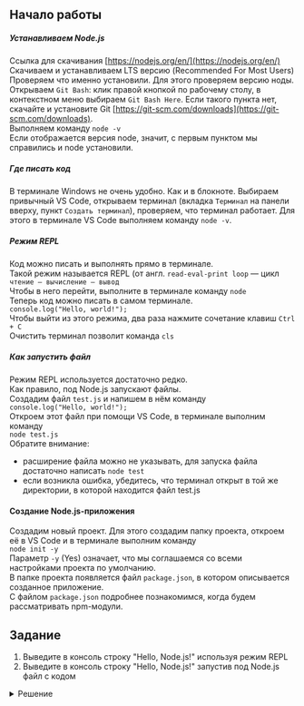 ## Начало работы

##### Устанавливаем Node.js
Ссылка для скачивания [https://nodejs.org/en/](https://nodejs.org/en/)  
Скачиваем и устанавливаем LTS версию (Recommended For Most Users)  
Проверяем что именно установили. Для этого проверяем версию ноды.  
Открываем `Git Bash`: клик правой кнопкой по рабочему столу, в контекстном меню выбираем `Git Bash Here`. Если такого пункта нет, скачайте и установите Git [https://git-scm.com/downloads](https://git-scm.com/downloads).  
Выполняем команду `node -v`  
Если отображается версия node, значит, с первым пунктом мы справились и node установили.

##### Где писать код

В терминале Windows не очень удобно. Как и в блокноте. Выбираем привычный VS Code, открываем терминал (вкладка `Терминал` на панели вверху, пункт `Создать терминал`), проверяем, что терминал работает. Для этого в терминале VS Code выполняем команду `node -v`.

##### Режим REPL

Код можно писать и выполнять прямо в терминале.  
Такой режим называется REPL (от англ. `read-eval-print loop` — цикл `чтение — вычисление — вывод`  
Чтобы в него перейти, выполните в терминале команду
`node`  
Теперь код можно писать в самом терминале.  
`console.log("Hello, world!");`  
Чтобы выйти из этого режима, два раза нажмите сочетание клавиш `Ctrl + С`  
Очистить терминал позволит команда `cls`

##### Как запустить файл

Режим REPL используется достаточно редко.  
Как правило, под Node.js запускают файлы.  
Создадим файл `test.js` и напишем в нём команду  
`console.log("Hello, world!");`  
Откроем этот файл при помощи VS Code, в терминале выполним команду  
`node test.js`  
Обратите внимание:
  - расширение файла можно не указывать, для запуска файла достаточно написать `node test`
  - если возникла ошибка, убедитесь, что терминал открыт в той же директории, в которой находится файл test.js

#### Создание Node.js-приложения

Создадим новый проект. Для этого создадим папку проекта, откроем её в VS Code и в терминале выполним команду  
```node init -y```  
Параметр `-y` (Yes) означает, что мы соглашаемся со всеми настройками проекта по умолчанию.  
В папке проекта появляется файл `package.json`, в котором описывается созданное приложение.  
С файлом `package.json` подробнее познакомимся, когда будем рассматривать npm-модули.

## Задание

1. Выведите в консоль строку "Hello, Node.js!" используя режим REPL
2. Выведите в консоль строку "Hello, Node.js!" запустив под Node.js файл с кодом

<details>
<summary>Решение</summary>

```js
console.log('Hello, Node.js!');
```

</details>
